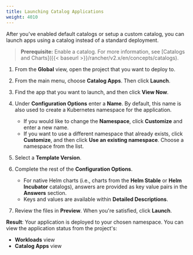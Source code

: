 ```yaml
---
title: Launching Catalog Applications
weight: 4010
---
```


After you've enabled default catalogs or setup a custom catalog, you can launch apps using a catalog instead of a standard deployment.

>**Prerequisite:** Enable a catalog. For more information, see [Catalogs and Charts]({{< baseurl >}}/rancher/v2.x/en/concepts/catalogs).

1. From the **Global** view, open the project that you want to deploy to.

2. From the main menu, choose **Catalog Apps**. Then click **Launch**.

3. Find the app that you want to launch, and then click **View Now**.

4. Under **Configuration Options** enter a **Name**. By default, this name is also used to create a Kubernetes namespace for the application.

    * If you would like to change the **Namespace**, click **Customize** and enter a new name.
    * If you want to use a different namespace that already exists, click **Customize**, and then click **Use an existing namespace**. Choose a namespace from the list.

5. Select a **Template Version**.

6. Complete the rest of the **Configuration Options**.

    * For native Helm charts (i.e., charts from the **Helm Stable** or **Helm Incubator** catalogs), answers are provided as key value pairs in the **Answers** section.
    * Keys and values are available within **Detailed Descriptions**.

7. Review the files in **Preview**. When you're satisfied, click **Launch**.

**Result**: Your application is deployed to your chosen namespace. You can view the application status from the project's:

- **Workloads** view
- **Catalog Apps** view
